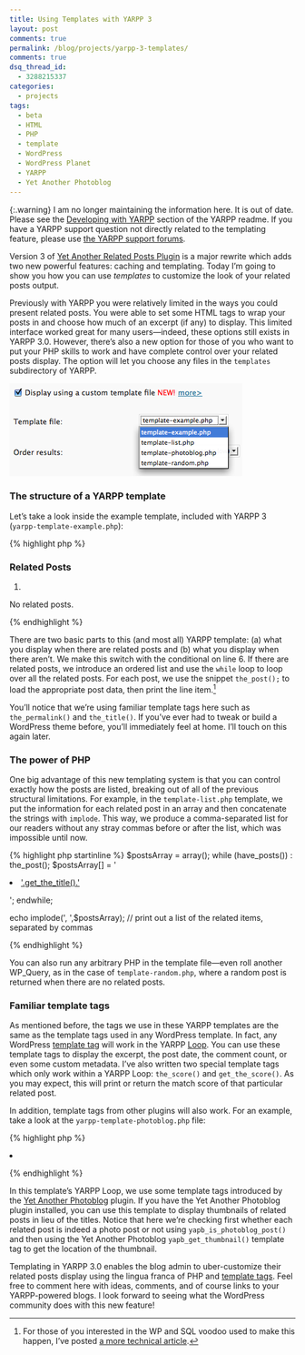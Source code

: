 ```yaml
---
title: Using Templates with YARPP 3
layout: post
comments: true
permalink: /blog/projects/yarpp-3-templates/
comments: true
dsq_thread_id:
  - 3288215337
categories:
  - projects
tags:
  - beta
  - HTML
  - PHP
  - template
  - WordPress
  - WordPress Planet
  - YARPP
  - Yet Another Photoblog
---
```


{:.warning}
I am no longer maintaining the information here. It is out of date. Please see the [Developing with YARPP][1] section of the YARPP readme. If you have a YARPP support question not directly related to the templating feature, please use [the YARPP support forums][2].


Version 3 of [Yet Another Related Posts Plugin][3] is a major rewrite which adds two new powerful features: caching and templating. Today I&#8217;m going to show you how you can use *templates* to customize the look of your related posts output.

Previously with YARPP you were relatively limited in the ways you could present related posts. You were able to set some HTML tags to wrap your posts in and choose how much of an excerpt (if any) to display. This limited interface worked great for many users&#8212;indeed, these options still exists in YARPP 3.0. However, there&#8217;s also a new option for those of you who want to put your PHP skills to work and have complete control over your related posts display. The option will let you choose any files in the `templates` subdirectory of YARPP.

<img src="/static/uploads/2009/01/e38394e382afe38381e383a3-1.png" alt="templates interface" title="templates interface" width="410" height="163" class="alignnone size-full wp-image-1273" />

### The structure of a YARPP template

Let&#8217;s take a look inside the example template, included with YARPP 3 (`yarpp-template-example.php`):

{% highlight php %}
<h3>
  Related Posts
</h3>

<?php if (have_posts()):?>
<ol>
  <?php while (have_posts()) : the_post(); ?>
  <li>
    <a href="<?php the_permalink() ?>" rel="bookmark"><?php the_title(); ?></a>
  </li>
  <?php endwhile; ?>  
</ol>
<?php else: ?>
<p>No related posts.</p>
<?php endif; ?>
{% endhighlight %}

There are two basic parts to this (and most all) YARPP template: (a) what you display when there are related posts and (b) what you display when there aren&#8217;t. We make this switch with the conditional on line 6. If there are related posts, we introduce an ordered list and use the <code>while</code> loop to loop over all the related posts. For each post, we use the snippet <code>the_post();</code> to load the appropriate post data, then print the line item.[^1]

You&#8217;ll notice that we&#8217;re using familiar template tags here such as <code>the_permalink()</code> and <code>the_title()</code>. If you&#8217;ve ever had to tweak or build a WordPress theme before, you&#8217;ll immediately feel at home. I&#8217;ll touch on this again later.

### The power of PHP

One big advantage of this new templating system is that you can control exactly how the posts are listed, breaking out of all of the previous structural limitations. For example, in the <code>template-list.php</code> template, we put the information for each related post in an array and then concatenate the strings with <code>implode</code>. This way, we produce a comma-separated list for our readers without any stray commas before or after the list, which was impossible until now.

{% highlight php startinline %}
$postsArray = array();
while (have_posts()) : the_post();
    $postsArray[] = '<li>
  <a href="'.get_the_permalink().'" rel="bookmark">'.get_the_title().'</a>
</li>';
endwhile;

echo implode(', ',$postsArray); // print out a list of the related items, separated by commas

{% endhighlight %}

You can also run any arbitrary PHP in the template file—even roll another WP_Query, as in the case of <code>template-random.php</code>, where a random post is returned when there are no related posts.

### Familiar template tags

As mentioned before, the tags we use in these YARPP templates are the same as the template tags used in any WordPress template. In fact, any WordPress <a href="http://codex.wordpress.org/Template_Tags">template tag</a> will work in the YARPP <a href="http://codex.wordpress.org/The_Loop">Loop</a>. You can use these template tags to display the excerpt, the post date, the comment count, or even some custom metadata. I&#8217;ve also written two special template tags which only work within a YARPP Loop: <code>the_score()</code> and <code>get_the_score()</code>. As you may expect, this will print or return the match score of that particular related post.

In addition, template tags from other plugins will also work. For an example, take a look at the <code>yarpp-template-photoblog.php</code> file:

{% highlight php %}
<?php while (have_posts()) : the_post(); ?>

<?php if (function_exists('yapb_is_photoblog_post')): if (yapb_is_photoblog_post()):?>

<li>
  <a href="<?php the_permalink() ?>" rel="bookmark"><?php yapb_get_thumbnail(); ?></a>
</li>

<?php endif; endif; ?>

<?php endwhile; ?>
{% endhighlight %}

In this template&#8217;s YARPP Loop, we use some template tags introduced by the <a href="http://wordpress.org/extend/plugins/yet-another-photoblog/">Yet Another Photoblog</a> plugin. If you have the Yet Another Photoblog plugin installed, you can use this template to display thumbnails of related posts in lieu of the titles. Notice that here we&#8217;re checking first whether each related post is indeed a photo post or not using <code>yapb_is_photoblog_post()</code> and then using the Yet Another Photoblog <code>yapb_get_thumbnail()</code> template tag to get the location of the thumbnail.

Templating in YARPP 3.0 enables the blog admin to uber-customize their related posts display using the lingua franca of PHP and <a href="http://codex.wordpress.org/Template_Tags">template tags</a>. Feel free to comment here with ideas, comments, and of course links to your YARPP-powered blogs. I look forward to seeing what the WordPress community does with this new feature!

[^1]: For those of you interested in the WP and SQL voodoo used to make this happen, I&#8217;ve posted <a href="http://mitcho.com/blog/how-to/external-orders-in-wordpress-queries/">a more technical article</a>.

 [1]: https://wordpress.org/plugins/yet-another-related-posts-plugin/other_notes/
 [2]: https://wordpress.org/support/plugin/yet-another-related-posts-plugin
 [3]: http://mitcho.com/code/yarpp